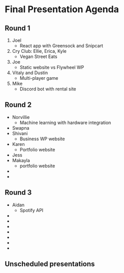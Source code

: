 # Final Presentation Agenda
## Round 1
1. Joel
    - React app with Greensock and Snipcart
2. Cry Club: Ellie, Erica, Kyle
    - Vegan Street Eats
3. Joe
    - Static website vs Flywheel WP
4. Vitaly and Dustin
    - Multi-player game
5. Mike
    - Discord bot with rental site

## Round 2
- Norvillie
    - Machine learning with hardware integration
- Swapna
- Shivani
    - Business WP website
- Karen
    - Portfolio website
- Jess
- Makayla
    - portfolio website
- 
- 

## Round 3
- Aidan
    - Spotify API
- 
- 
- 
- 
- 
- 
- 

## Unscheduled presentations
